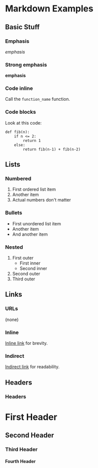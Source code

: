 # Markdown Examples

## Basic Stuff

### Emphasis

*emphasis*

### Strong emphasis

**emphasis**

### Code inline

Call the `function_name` function.

### Code blocks

Look at this code:

```
def fib(n):
    if n <= 2:
        return 1
    else:
        return fib(n-1) + fib(n-2)
```

## Lists

### Numbered

1. First ordered list item
1. Another item
1. Actual numbers don't matter

### Bullets

* First unordered list item
* Another item
* And another item

### Nested

1. First outer
   * First inner
   * Second inner
2. Second outer
3. Third outer

## Links

### URLs

<!-- note: Markdown doesn't auto-link URLs. -->

(none)

### Inline

[Inline link](http://python.org)
for brevity.

### Indirect

[Indirect link][indirect]
for readability.

[indirect]: http://python.org


## Headers

### Headers

<!-- parse-headers-off -->

# First Header

## Second Header

### Third Header

#### Fourth Header

<!-- parse-headers-on -->
